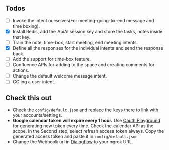 ## Todos
- [ ] Invoke the intent ourselves(For meeting-going-to-end message and time boxing).
- [X] Install Redis, add the ApiAI session key and store the tasks, notes inside that key.
- [ ] Train the note, time-box, start meeting, end meeting intents.
- [X] Define all the responses for the individual intents and send the response back.
- [ ] Add the support for time-box feature.
- [ ] Confluence APIs for adding to the space and creating comments for actions.
- [ ] Change the default welcome message intent.
- [ ] CC'ing a user intent. 

## Check this out
- Check the ```config/default.json``` and replace the keys there to link with your accounts/settings.
- <b>Google calendar token will expire every 1 hour. </b>Use [Oauth Playground](https://developers.google.com/oauthplayground) for generating new token every time. Check the calendar API as the scope. In the Second step, select refresh access token always. Copy the generated access token and paste it in ```config/default.json```
- Change the Webhook url in [Dialogflow](https://console.dialogflow.com/api-client/#/agent/708b012c-edb8-4f62-8e9e-d0c44ec04cc0/fulfillment) to your ngrok URL.

 
